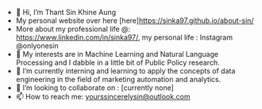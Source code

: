 - 👋 Hi, I’m Thant Sin Khine Aung
- My personal website over here [here]https://sinka97.github.io/about-sin/
- More about my professional life @: https://www.linkedin.com/in/sinka97/, my personal life : Instagram @onlyonesin
- 👀 My interests are in Machine Learning and Natural Language Processing and I dabble in a little bit of Public Policy research.
- 🌱 I’m currently interning and learning to apply the concepts of data engineering in the field of marketing automation and analytics.
- 💞️ I’m looking to collaborate on : [currently none]
- 📫 How to reach me: yourssincerelysin@outlook.com

<!---
sinka97/sinka97 is a ✨ special ✨ repository because its `README.md` (this file) appears on your GitHub profile.
You can click the Preview link to take a look at your changes.
--->
